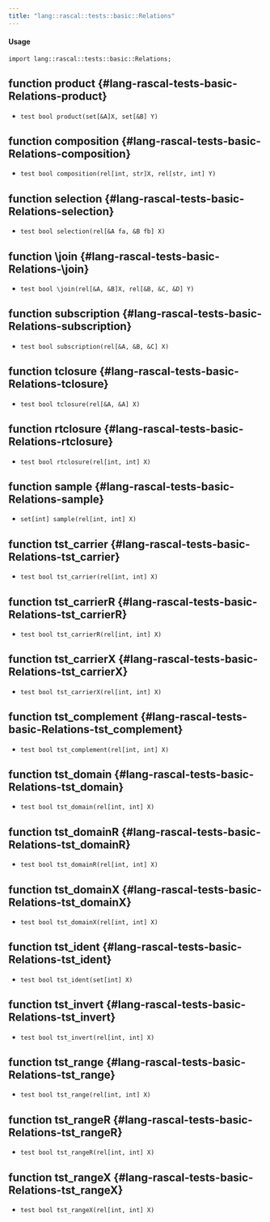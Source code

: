 ```yaml
---
title: "lang::rascal::tests::basic::Relations"
---
```


#### Usage

`import lang::rascal::tests::basic::Relations;`


## function product {#lang-rascal-tests-basic-Relations-product}

* ``test bool product(set[&A]X, set[&B] Y)``

## function composition {#lang-rascal-tests-basic-Relations-composition}

* ``test bool composition(rel[int, str]X, rel[str, int] Y)``

## function selection {#lang-rascal-tests-basic-Relations-selection}

* ``test bool selection(rel[&A fa, &B fb] X)``

## function \join {#lang-rascal-tests-basic-Relations-\join}

* ``test bool \join(rel[&A, &B]X, rel[&B, &C, &D] Y)``

## function subscription {#lang-rascal-tests-basic-Relations-subscription}

* ``test bool subscription(rel[&A, &B, &C] X)``

## function tclosure {#lang-rascal-tests-basic-Relations-tclosure}

* ``test bool tclosure(rel[&A, &A] X)``

## function rtclosure {#lang-rascal-tests-basic-Relations-rtclosure}

* ``test bool rtclosure(rel[int, int] X)``

## function sample {#lang-rascal-tests-basic-Relations-sample}

* ``set[int] sample(rel[int, int] X)``

## function tst_carrier {#lang-rascal-tests-basic-Relations-tst_carrier}

* ``test bool tst_carrier(rel[int, int] X)``

## function tst_carrierR {#lang-rascal-tests-basic-Relations-tst_carrierR}

* ``test bool tst_carrierR(rel[int, int] X)``

## function tst_carrierX {#lang-rascal-tests-basic-Relations-tst_carrierX}

* ``test bool tst_carrierX(rel[int, int] X)``

## function tst_complement {#lang-rascal-tests-basic-Relations-tst_complement}

* ``test bool tst_complement(rel[int, int] X)``

## function tst_domain {#lang-rascal-tests-basic-Relations-tst_domain}

* ``test bool tst_domain(rel[int, int] X)``

## function tst_domainR {#lang-rascal-tests-basic-Relations-tst_domainR}

* ``test bool tst_domainR(rel[int, int] X)``

## function tst_domainX {#lang-rascal-tests-basic-Relations-tst_domainX}

* ``test bool tst_domainX(rel[int, int] X)``

## function tst_ident {#lang-rascal-tests-basic-Relations-tst_ident}

* ``test bool tst_ident(set[int] X)``

## function tst_invert {#lang-rascal-tests-basic-Relations-tst_invert}

* ``test bool tst_invert(rel[int, int] X)``

## function tst_range {#lang-rascal-tests-basic-Relations-tst_range}

* ``test bool tst_range(rel[int, int] X)``

## function tst_rangeR {#lang-rascal-tests-basic-Relations-tst_rangeR}

* ``test bool tst_rangeR(rel[int, int] X)``

## function tst_rangeX {#lang-rascal-tests-basic-Relations-tst_rangeX}

* ``test bool tst_rangeX(rel[int, int] X)``

